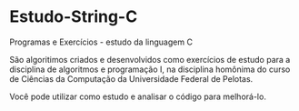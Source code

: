 # Estudo-String-C
Programas e Exercícios - estudo da linguagem C

São algoritimos criados e desenvolvidos como exercícios de estudo para a disciplina de algoritmos e programação I, na disciplina homônima
do curso de Ciências da Computação da Universidade Federal de Pelotas.

Você pode utilizar como estudo e analisar o código para melhorá-lo.
